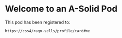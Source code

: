 # Welcome to an A-Solid Pod

This pod has been registered to:

```
https://css4/ragn-sells/profile/card#me
```
